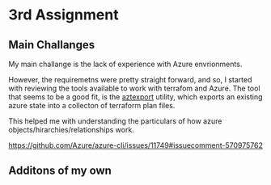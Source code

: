 # 3rd Assignment

## Main Challanges

My main challange is the lack of experience with Azure envrionments.

However, the requiremetns were pretty straight forward, and so, I
started with reviewing the tools available to work with terrafom and
Azure.
The tool that seems to be a good fit, is the [aztexport](https://github.com/Azure/aztfexport)
utility, which exports an existing azure state into a collecton of
terraform plan files.

This helped me with understanding the particulars of how azure
objects/hirarchies/relationships work.

<https://github.com/Azure/azure-cli/issues/11749#issuecomment-570975762>

## Additons of my own

